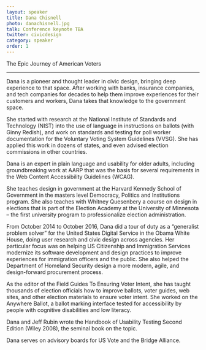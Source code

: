 ```yaml
---
layout: speaker
title: Dana Chisnell
photo: danachisnell.jpg
talk: Conference keynote TBA
twitter: civicdesign
category: speaker
order: 1
---
```


The Epic Journey of American Voters

---

Dana is a pioneer and thought leader in civic design,  bringing deep experience to that space. After working with banks, insurance companies, and tech companies for decades to help them improve experiences for their customers and workers, Dana takes that knowledge to the government space.

She started with research at the National Institute of Standards and Technology (NIST) into the use of language in instructions on ballots (with Ginny Redish), and work on standards and testing for poll worker documentation for the Voluntary Voting System Guidelines (VVSG). She has applied this work in dozens of states, and even advised election commissions in other countries.

Dana is an expert in plain language and usability for older adults, including groundbreaking work at AARP that was the basis for several requirements in the Web Content Accessibility Guidelines (WCAG).

She teaches design in government at the Harvard Kennedy School of Government in the masters level Democracy, Politics and Institutions program. She also teaches with Whitney Quesenbery a course on design in elections that is part of the Election Academy at the University of Minnesota – the first university program to professionalize election administration.

From October 2014 to October 2016, Dana did a tour of duty as a “generalist problem solver” for the United States Digital Service in the Obama White House, doing user research and civic design across agencies. Her particular focus was on helping US Citizenship and Immigration Services modernize its software development and design practices to improve experiences for immigration officers and the public. She also helped the Department of Homeland Security design a more modern, agile, and design-forward procurement process.

As the editor of the Field Guides To Ensuring Voter Intent, she has taught thousands of election officials how to improve ballots, voter guides, web sites, and other election materials to ensure voter intent. She worked on the Anywhere Ballot, a ballot marking interface tested for accessibility by people with cognitive disabilities and low literacy.

Dana and Jeff Rubin wrote the Handbook of Usability Testing Second Edition (Wiley 2008), the seminal book on the topic.

Dana serves on advisory boards for US Vote and the Bridge Alliance.
